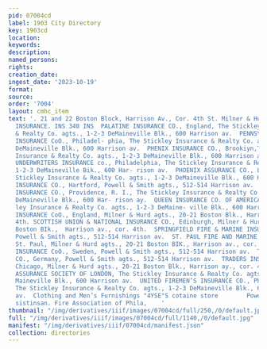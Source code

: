 ```yaml
---
pid: 07004cd
label: 1903 City Directory
key: 1903cd
location: 
keywords: 
description: 
named_persons: 
rights: 
creation_date: 
ingest_date: '2023-10-19'
format: 
source: 
order: '7004'
layout: cmhc_item
text: '. 21 and 22 Boston Block, Harrison Av., Cor. 4th St. Milner & Hur PLATE GLASS
  INSURANCE. INS 348 INS  PALATINE INSURANCE CO., England, The Stickley Insurance
  & Realty Co. agts., 1-2-3 DeMaineville Blk., 600 Harrison av.  PENNSYLVANIA FIRE
  INSURANCE CoO., Philadel- phia, The Stickley Insurance & Realty Co. agts., 1-2-3
  DeMaineville Blk., 600 Harrison av.  PHENIX INSURANCE CO., Brookiyn,The Stickley
  Insurance & Realty Co. agts., 1-2-3 DeMaineville Blk., 600 Harrison av.  PHILADELPHIA
  UNDERWRITERS INSURANCE co., Philadelphia, The Stickley Insurance & Realty Co. agts.,
  1-2-3 DeMaineville Bik., 600 Har- rison av.  PHOENIX ASSURANCE CO., London, The
  Stickley Insurance & Realty Co. agts., 1-2-3 DeMaineville Blk., 600 Harrison av.  PHOENIX
  INSURANCE CO., Hartford, Powell & Smith agts., 512-514 Harrison av.  PROVIDENCE-WASHINGTON
  INSURANCE CO., Providence, R. I., The Stickley Insurance & Realty Co. agts., 1-2-3
  DeMaineville Blk., 600 Har- rison ay.  QUEEN INSURANCE CO. OF AMERICA, The Stick-
  ley Insurance & Realty Co. agts., 1-2-3 DeMaine- ville Blk., 600 Harrison av.  ROYAL
  INSURANCE CoO., England, Milner & Hurd agts., 20-21 Boston Blk., Harrison av., cor.
  4th. SCOTTISH UNION & NATIONAL INSURANCE CO., Edinburgh, Milner & Hurd agts., 20-21
  Boston BIk.,  Harrison av., cor. 4th.  SPRINGFIELD FIRE & MARINE INSURANCE Co.,
  Powell & Smith agts., 512-514 Harrison av.  ST. PAUL FIRE AND MARINE INSURANCE CO.,
  St. Paul, Milner & Hurd agts., 20-21 Boston BIK., Harrison av., cor. 4th.  SVEA
  INSURANCE CoO., Sweden, Powell & Smith agts., 512-514 Harrison av.  THURINGIA INSURANCE
  CO., Germany, Powell & Smith agts., 512-514 Harrison av.  TRADERS INSURANCE CO.,
  Chicago, Milner & Hurd agts., 20-21 Boston Blk., Harrison ay., cor. 4th.  UNION
  ASSURANCE SOCIETY OF LONDON, The Stickley Insurance & Realty Co. agts., 1-2-3 De-
  Maineville Blk., 600 Harrison av.  UNITED FIREMEN’S INSURANCE CO., Philadel- phia,
  The Stickley Insurance & Realty Co. agts., 1-2-3 DeMaineville Blk., 600 Harrison
  av.  Clothing and Men’s Furnishings "4YSE"S cotaine store        Powell & Smith
  sistinsan. Fire Association of Phila,    '
thumbnail: "/img/derivatives/iiif/images/07004cd/full/250,/0/default.jpg"
full: "/img/derivatives/iiif/images/07004cd/full/1140,/0/default.jpg"
manifest: "/img/derivatives/iiif/07004cd/manifest.json"
collection: directories
---
```

